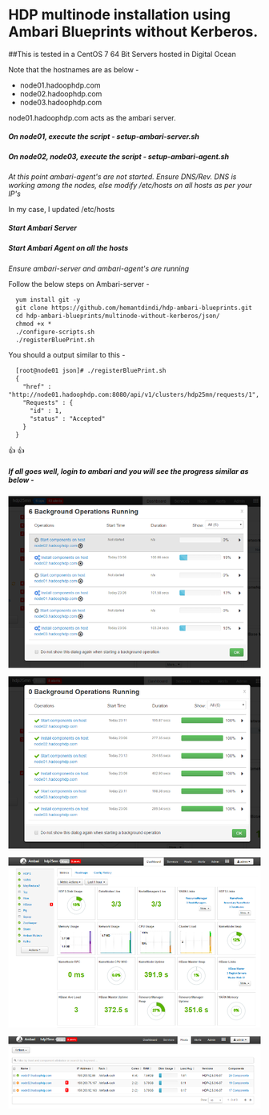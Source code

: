 # HDP multinode installation using Ambari Blueprints without Kerberos.

##This is tested in a CentOS 7 64 Bit Servers hosted in Digital Ocean

Note that the hostnames are as below - 

* node01.hadoophdp.com 
* node02.hadoophdp.com 
* node03.hadoophdp.com 

node01.hadoophdp.com acts as the ambari server.

##### On node01, execute the script - setup-ambari-server.sh
##### On node02, node03, execute the script - setup-ambari-agent.sh

_At this point ambari-agent's are not started._
_Ensure DNS/Rev. DNS is working among the nodes, else modify /etc/hosts on all hosts as per your IP's_

In my case, I updated /etc/hosts 

##### Start Ambari Server
##### Start Ambari Agent on all the hosts
_Ensure ambari-server and ambari-agent's are running_

Follow the below steps on Ambari-server - 

      yum install git -y
      git clone https://github.com/hemantdindi/hdp-ambari-blueprints.git
      cd hdp-ambari-blueprints/multinode-without-kerberos/json/
      chmod +x *
      ./configure-scripts.sh
      ./registerBluePrint.sh

You should a output similar to this - 

      [root@node01 json]# ./registerBluePrint.sh
      {
        "href" : "http://node01.hadoophdp.com:8080/api/v1/clusters/hdp25mn/requests/1",
        "Requests" : {
          "id" : 1,
          "status" : "Accepted"
        }
      }

:+1: :+1: 

##### If all goes well, login to ambari and you will see the progress similar as below - 

![Alt text](./images/multinode-install-1.PNG)

![Alt text](./images/multinode-install-2.PNG)

![Alt text](./images/multinode-install-3.PNG)

![Alt text](./images/multinode-install-4.PNG)
